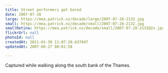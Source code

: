 ```yaml
---
title: Street performers get bored
date: 2007-07-28
large: https://mea.patrick.nz/decade/large/2007-07-28-2132.jpg
small: https://mea.patrick.nz/decade/small/2007-07-28-2132.jpg
smallRetina: https://mea.patrick.nz/decade/small/2007-07-28-2132@2x.jpg
flickrUrl: null
photoId: null
createdAt: 2011-01-30 11:07:20.637847
updatedAt: 2007-08-27 00:01:58

---
```

Captured while walking along the south bank of the Thames.
